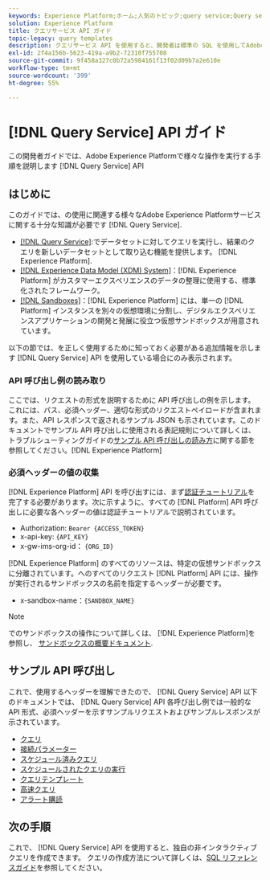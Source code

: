```yaml
---
keywords: Experience Platform;ホーム;人気のトピック;query service;Query service;クエリ
solution: Experience Platform
title: クエリサービス API ガイド
topic-legacy: query templates
description: クエリサービス API を使用すると、開発者は標準の SQL を使用してAdobe Experience Platformデータに対してクエリを実行できます。 このガイドに従って、API を使用した主な操作の実行方法を学習します。
exl-id: 2f4a156b-5623-419a-a9b2-72310f755708
source-git-commit: 9f458a327c0b72a5984161f13f02d09b7a2e610e
workflow-type: tm+mt
source-wordcount: '399'
ht-degree: 55%

---
```


# [!DNL Query Service] API ガイド

この開発者ガイドでは、Adobe Experience Platformで様々な操作を実行する手順を説明します [!DNL Query Service] API

## はじめに

このガイドでは、の使用に関連する様々なAdobe Experience Platformサービスに関する十分な知識が必要です [!DNL Query Service].

- [[!DNL Query Service]](../home.md):でデータセットに対してクエリを実行し、結果のクエリを新しいデータセットとして取り込む機能を提供します。 [!DNL Experience Platform].
- [[!DNL Experience Data Model (XDM) System]](../../xdm/home.md)：[!DNL Experience Platform] がカスタマーエクスペリエンスのデータの整理に使用する、標準化されたフレームワーク。
- [[!DNL Sandboxes]](../../sandboxes/home.md)：[!DNL Experience Platform] には、単一の [!DNL Platform] インスタンスを別々の仮想環境に分割し、デジタルエクスペリエンスアプリケーションの開発と発展に役立つ仮想サンドボックスが用意されています。

以下の節では、を正しく使用するために知っておく必要がある追加情報を示します [!DNL Query Service] API を使用している場合にのみ表示されます。

### API 呼び出し例の読み取り

ここでは、リクエストの形式を説明するために API 呼び出しの例を示します。これには、パス、必須ヘッダー、適切な形式のリクエストペイロードが含まれます。また、API レスポンスで返されるサンプル JSON も示されています。このドキュメントでサンプル API 呼び出しに使用される表記規則について詳しくは、 トラブルシューティングガイドの[サンプル API 呼び出しの読み方](../../landing/troubleshooting.md#how-do-i-format-an-api-request)に関する節を参照してください。[!DNL Experience Platform]

### 必須ヘッダーの値の収集

[!DNL Experience Platform] API を呼び出すには、まず[認証チュートリアル](https://experienceleague.adobe.com/docs/experience-platform/landing/platform-apis/api-authentication.html?lang=ja)を完了する必要があります。次に示すように、すべての [!DNL Platform] API 呼び出しに必要な各ヘッダーの値は認証チュートリアルで説明されています。

- Authorization: `Bearer {ACCESS_TOKEN}`
- x-api-key: `{API_KEY}`
- x-gw-ims-org-id： `{ORG_ID}`

[!DNL Experience Platform] のすべてのリソースは、特定の仮想サンドボックスに分離されています。へのすべてのリクエスト [!DNL Platform] API には、操作が実行されるサンドボックスの名前を指定するヘッダーが必要です。

- x-sandbox-name：`{SANDBOX_NAME}`

>[!NOTE]
>
>でのサンドボックスの操作について詳しくは、 [!DNL Experience Platform]を参照し、 [サンドボックスの概要ドキュメント](../../sandboxes/home.md).

## サンプル API 呼び出し

これで、使用するヘッダーを理解できたので、 [!DNL Query Service] API 以下のドキュメントでは、 [!DNL Query Service] API 各呼び出し例では一般的な API 形式、必須ヘッダーを示すサンプルリクエストおよびサンプルレスポンスが示されています。

- [クエリ](queries.md)
- [接続パラメーター](connection-parameters.md)
- [スケジュール済みクエリ](scheduled-queries.md)
- [スケジュールされたクエリの実行](runs-scheduled-queries.md)
- [クエリテンプレート](query-templates.md)
- [高速クエリ](./accelerated-queries.md)
- [アラート購読](./alert-subscriptions.md)

## 次の手順

これで、 [!DNL Query Service] API を使用すると、独自の非インタラクティブクエリを作成できます。 クエリの作成方法について詳しくは、[SQL リファレンスガイド](../sql/overview.md)を参照してください。
